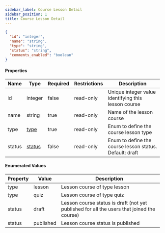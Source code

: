 ```yaml
---
sidebar_label: Course Lesson Detail
sidebar_position: 1
title: Course Lesson Detail
---
```


```json
{
  "id": "integer",
  "name": "string",
  "type": "string",
  "status": "string",
  "comments_enabled": "boolean"
}
```

#### Properties

| Name   | Type                                                                    | Required | Restrictions | Description                                                 |
|--------|-------------------------------------------------------------------------|----------|--------------|-------------------------------------------------------------|
| id     | integer                                                                 | false    | read-only    | Unique integer value identifying this lesson course         |                                                                        
| name   | string                                                                  | true     | read-only    | Name of the lesson course                                   |
| type   | [type](/docs/apireference/v2/schemas/course_lesson#enumerated-values)   | true     | read-only    | Enum to define the course lesson type                       |
| status | [status](/docs/apireference/v2/schemas/course_lesson#enumerated-values) | false    | read-only    | Enum to define the course lesson status.<br/>Default: draft |                                                                       

#### Enumerated Values

| Property | Value     | Description                                                                                |
|----------|-----------|--------------------------------------------------------------------------------------------|
| type     | lesson    | Lesson course of type lesson                                                               |
| type     | quiz      | Lesson course of type quiz                                                                 |
| status   | draft     | Lesson course status is draft (not yet published for all the users that joined the course) |
| status   | published | Lesson course status is published                                                          |
